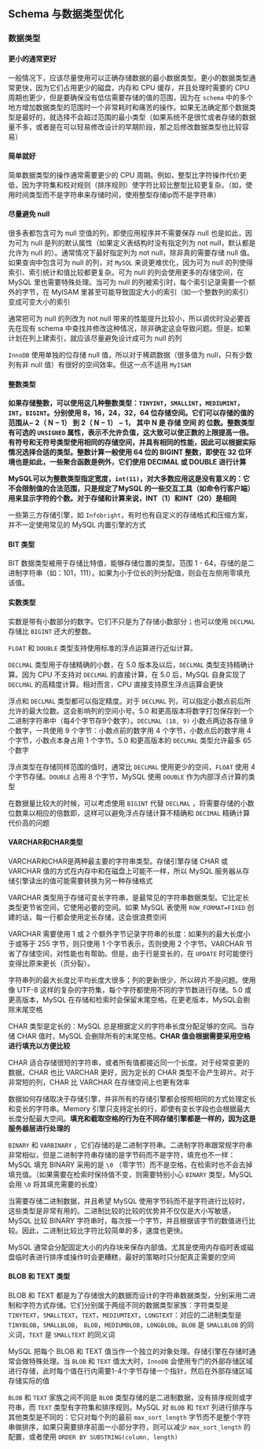 ## Schema 与数据类型优化

### 数据类型

#### 更小的通常更好

一般情况下，应该尽量使用可以正确存储数据的最小数据类型。更小的数据类型通常更快，因为它们占用更少的磁盘，内存和 CPU 缓存，并且处理时需要的 CPU 周期也更少，但是要确保没有低估需要存储的值的范围，因为在 `schema` 中的多个地方增加数据类型的范围时一个非常耗时和痛苦的操作。如果无法确定那个数据类型是最好的，就选择不会超过范围的最小类型（如果系统不是很忙或者存储的数据量不多，或者是在可以轻易修改设计的早期阶段，那之后修改数据类型也比较容易）

#### 简单就好

简单数据类型的操作通常需要更少的 CPU 周期。例如，整型比字符操作代价更低，因为字符集和校对规则（排序规则）使字符比较比整型比较更复杂。（如，使用时间类型而不是字符串来存储时间，使用整型存储ip而不是字符串）

#### 尽量避免 null

很多表都包含可为 null 空值的列，即使应用程序并不需要保存 null 也是如此，因为可为 null 是列的默认属性（如果定义表结构时没有指定列为 not null，默认都是允许为 null 的）。通常情况下最好指定列为 not null，除非真的需要存储 null 值。如果查询中包含可为 null 的列，对 `MySQL` 来说更难优化，因为可为 null 的列使得索引、索引统计和值比较都更复杂。可为 null 的列会使用更多的存储空间，在 MySQL 里也需要特殊处理。当可为 null 的列被索引时，每个索引记录需要一个额外的字节，在 MyISAM 里甚至可能导致固定大小的索引（如一个整数列的索引）变成可变大小的索引

通常把可为 null 的列改为 not null 带来的性能提升比较小，所以调优时没必要首先在现有 schema 中查找并修改这种情况，除非确定这会导致问题。但是，如果计划在列上建索引，就应该尽量避免设计成可为 null 的列

`InnoDB` 使用单独的位存储 null 值，所以对于稀疏数据（很多值为 null，只有少数列有非 null 值）有很好的空间效率。但这一点不适用 `MyISAM `

#### 整数类型

**如果存储整数，可以使用这几种整数类型：`TINYINT`，`SMALLINT`，`MEDIUMINT`，`INT`，`BIGINT`。分别使用 8，16，24，32，64 位存储空间。它们可以存储的值的范围从− 2（ N − 1） 到 2（ N − 1） − 1， 其中 N 是 存储 空间 的 位数。整数类型有可选的 `UNSIGNED` 属性，表示不允许负值，这大致可以使正数的上限提高一倍。有符号和无符号类型使用相同的存储空间，并具有相同的性能，因此可以根据实际情况选择合适的类型。整数计算一般使用 64 位的 BIGINT 整数，即使在 32 位环境也是如此，一些聚合函数是例外，它们使用 DECIMAL 或 DOUBLE 进行计算**

**MySQL可以为整数类型指定宽度，`int(11)`，对大多数应用这是没有意义的：它不会限制值的合法范围，只是规定了MySQL 的一些交互工具（如命令行客户端）用来显示字符的个数。对于存储和计算来说，INT（1）和INT（20）是相同**

一些第三方存储引擎，如 `Infobright`，有时也有自定义的存储格式和压缩方案，并不一定使用常见的 MySQL 内置引擎的方式

#### BIT 类型

BIT 数据类型被用于存储比特值，能够存储位置的类型。范围 1 - 64，存储的是二进制字符串（如：101，111）。如果为小于位长的列分配值，则会在左侧用零填充该值。

#### 实数类型

实数是带有小数部分的数字。它们不只是为了存储小数部分；也可以使用 `DECLMAL` 存储比 `BIGINT` 还大的整数。

`FLOAT` 和 `DOUBLE` 类型支持使用标准的浮点运算进行近似计算。

`DECLMAL` 类型用于存储精确的小数，在 5.0 版本及以后，`DECLMAL` 类型支持精确计算。因为 CPU 不支持对 `DECLMAL` 的直接计算，在 5.0 后，MySQL 自身实现了 `DECLMAL` 的高精度计算。相对而言，CPU 直接支持原生浮点运算会更快

浮点和 `DECLMAL` 类型都可以指定精度。对于 `DECLMAL` 列，可以指定小数点前后所允许的最大位数。这会影响列的空间小号。5.0 和更高版本将数字打包保存到一个二进制字符串中（每4个字节存9个数字）。`DECLMAL (18, 9)` 小数点两边各存储 9 个数字，一共使用 9 个字节：小数点前的数字用 4 个字节，小数点后的数字用 4 个字节，小数点本身占用 1 个字节。5.0 和更高版本的 `DECLMAL` 类型允许最多 65 个数字

浮点类型在存储同样范围的值时，通常比 `DECLMAL` 使用更少的空间，`FLOAT` 使用 4 个字节存储。`DOUBLE` 占用 8 个字节，MySQL 使用 `DOUBLE` 作为内部浮点计算的类型

在数据量比较大的时候，可以考虑使用 `BIGINT` 代替 `DECLMAL` ，将需要存储的小数位数乘以相应的倍数即，这样可以避免浮点存储计算不精确和 `DECIMAL` 精确计算代价高的问题

#### VARCHAR和CHAR类型

VARCHAR和CHAR是两种最主要的字符串类型。存储引擎存储 CHAR 或 VARCHAR 值的方式在内存中和在磁盘上可能不一样，所以 MySQL 服务器从存储引擎读出的值可能需要转换为另一种存储格式

VARCHAR 类型用于存储可变长字符串，是最常见的字符串数据类型。它比定长类型更节省空间，它使用必要的空间。如果 MySQL 表使用 `ROW_FORMAT=FIXED` 创建的话，每一行都会使用定长存储，这会很浪费空间

VARCHAR 需要使用 1 或 2 个额外字节记录字符串的长度：如果列的最大长度小于或等于 255 字节，则只使用 1 个字节表示，否则使用 2 个字节。VARCHAR 节省了存储空间，对性能也有帮助。但是，由于行是变长的，在 `UPDATE` 时可能使行变得比原来更长（页分裂）。

字符串列的最大长度比平均长度大很多；列的更新很少，所以碎片不是问题。使用像 UTF-8 这样的复杂的字符集，每个字符都使用不同的字节数进行存储。5.0 或更高版本，MySQL 在存储和检索时会保留末尾空格。在更老版本，MySQL会剔除末尾空格

CHAR 类型是定长的：MySQL 总是根据定义的字符串长度分配足够的空间。当存储 CHAR 值时，MySQL 会删除所有的末尾空格。**CHAR 值会根据需要采用空格进行填充以方便比较**

CHAR 适合存储很短的字符串，或者所有值都接近同一个长度。对于经常变更的数据，CHAR 也比 VARCHAR 更好，因为定长的 CHAR 类型不会产生碎片。对于非常短的列，CHAR 比 VARCHAR 在存储空间上也更有效率

数据如何存储取决于存储引擎，并非所有的存储引擎都会按照相同的方式处理定长和变长的字符串。Memory 引擎只支持定长的行，即使有变长字段也会根据最大长度分配最大空间。**填充和截取空格的行为在不同存储引擎都是一样的，因为这是服务器层进行处理的**

`BINARY` 和 `VARBINARY` ，它们存储的是二进制字符串。二进制字符串跟常规字符串非常相似，但是二进制字符串存储的是字节码而不是字符，填充也不一样：MySQL 填充 BINARY 采用的是 `\0` （零字节）而不是空格，在检索时也不会去掉填充值。（如果需要在检索时保持值不变，则需要特别小心 `BINARY` 类型，MySQL 会用 `\0` 将其填充需要的长度）

当需要存储二进制数据，并且希望 MySQL 使用字节码而不是字符进行比较时，这些类型是非常有用的。二进制比较的比较的优势并不仅仅是大小写敏感，MySQL 比较 BINARY 字符串时，每次按一个字节，并且根据该字节的数值进行比较。因此，二进制比较比字符比较简单的多，速度也更快。

MySQL 通常会分配固定大小的内存块来保存内部值。尤其是使用内存临时表或磁盘临时表进行排序或操作时会更糟糕，最好的策略时只分配真正需要的空间

#### BLOB 和 TEXT 类型

BLOB 和 TEXT 都是为了存储很大的数据而设计的字符串数据类型，分别采用二进制和字符方式存储。它们分别属于两组不同的数据类型家族：字符类型是 `TINYTEXT`，`SMALLTEXT`，`TEXT`，`MEDIUMTEXT`，`LONGTEXT`：对应的二进制类型是 `TINYBLOB`，`SMALLBLOB`， `BLOB`，`MEDIUMBLOB`，`LONGBLOB`。`BLOB` 是 `SMALLBLOB` 的同义词，`TEXT` 是 `SMALLTEXT` 的同义词

MySQL 把每个 BLOB 和 TEXT 值当作一个独立的对象处理。存储引擎在存储时通常会做特殊处理。当 `BLOB` 和 `TEXT` 值太大时，`InnoDB` 会使用专门的外部存储区域进行存储，此时每个值在行内需要1-4个字节存储一个指针，然后在外部存储区域存储实际的值

`BLOB` 和 `TEXT` 家族之间不同是 `BLOB` 类型存储的是二进制数据，没有排序规则或字符串，而 `TEXT` 类型有字符集和排序规则。MySQL 对 `BLOB` 和 `TEXT` 列进行排序与其他类型是不同的：它只对每个列的最前 `max_sort_length` 字节而不是整个字符串做排序，如果只需要排序前面一小部分字符，则可以减少 `max_sort_length` 的配置，或者使用 `ORDER BY SUBSTRING(column, length)` 